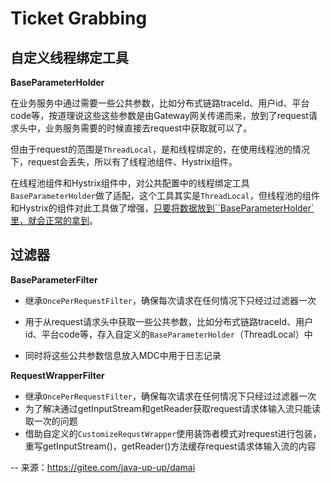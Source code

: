 # Ticket Grabbing
## 自定义线程绑定工具

**BaseParameterHolder**

在业务服务中通过需要一些公共参数，比如分布式链路traceId、用户id、平台code等，按道理说这些这些参数是由Gateway网关传递而来，放到了request请求头中，业务服务需要的时候直接去request中获取就可以了。

但由于request的范围是`ThreadLocal`，是和线程绑定的，在使用线程池的情况下，request会丢失，所以有了线程池组件、Hystrix组件。

在线程池组件和Hystrix组件中，对公共配置中的线程绑定工具`BaseParameterHolder`做了适配，这个工具其实是`ThreadLocal`，但线程池的组件和Hystrix的组件对此工具做了增强，<u>只要将数据放到``BaseParameterHolder`里，就会正常的拿到</u>。



## 过滤器

**BaseParameterFilter**

- 继承`OncePerRequestFilter`，确保每次请求在任何情况下只经过过滤器一次

- 用于从request请求头中获取一些公共参数，比如分布式链路traceId、用户id、平台code等，存入自定义的`BaseParameterHolder`（ThreadLocal）中

- 同时将这些公共参数信息放入MDC中用于日志记录



**RequestWrapperFilter**

- 继承`OncePerRequestFilter`，确保每次请求在任何情况下只经过过滤器一次
- 为了解决通过getInputStream和getReader获取request请求体输入流只能读取一次的问题
- 借助自定义的`CustomizeRequstWrapper`使用装饰者模式对request进行包装，重写getInputStream()，getReader()方法缓存request请求体输入流的内容



-- 来源：https://gitee.com/java-up-up/damai
